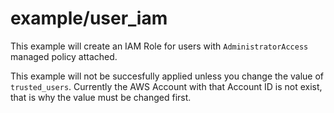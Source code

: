 example/user_iam
================

This example will create an IAM Role for users with `AdministratorAccess` managed policy attached.

This example will not be succesfully applied unless you change the value of `trusted_users`.
Currently the AWS Account with that Account ID is not exist, that is why the value must be changed first.